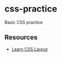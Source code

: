 # css-practice
Basic CSS practice

## Resources
- [Learn CSS Layout][1]

[1]: <href="https://learnlayout.com"> 'Learn CSS Layout'